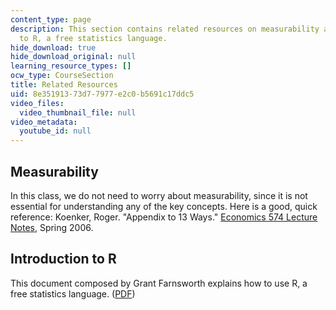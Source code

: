 ```yaml
---
content_type: page
description: This section contains related resources on measurability and an introduction
  to R, a free statistics language.
hide_download: true
hide_download_original: null
learning_resource_types: []
ocw_type: CourseSection
title: Related Resources
uid: 8e351913-73d7-7977-e2c0-b5691c17ddc5
video_files:
  video_thumbnail_file: null
video_metadata:
  youtube_id: null
---
```


Measurability
-------------

In this class, we do not need to worry about measurability, since it is not essential for understanding any of the key concepts. Here is a good, quick reference: Koenker, Roger. "Appendix to 13 Ways." [Economics 574 Lecture Notes](http://www.econ.uiuc.edu/~roger/courses/), Spring 2006.

Introduction to R
-----------------

This document composed by Grant Farnsworth explains how to use R, a free statistics language. ([PDF](http://cran.r-project.org/doc/contrib/Farnsworth-EconometricsInR.pdf))